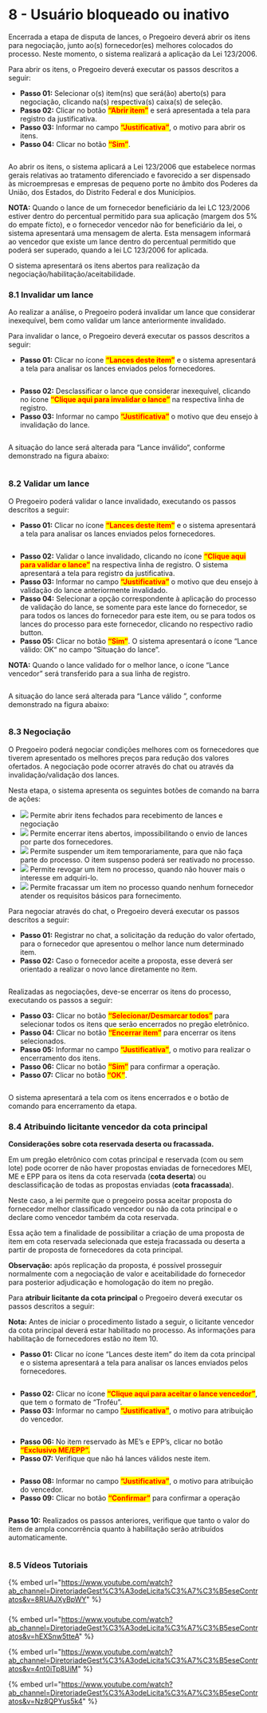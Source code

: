 # 8 - Usuário bloqueado ou inativo

Encerrada a etapa de disputa de lances, o Pregoeiro deverá abrir os itens para negociação, junto ao(s) fornecedor(es) melhores colocados do processo. Neste momento, o sistema realizará a aplicação da Lei 123/2006.&#x20;

Para abrir os itens, o Pregoeiro deverá executar os passos descritos a seguir:

* **Passo 01:** Selecionar o(s) item(ns) que será(ão) aberto(s) para negociação, clicando na(s) respectiva(s) caixa(s) de seleção.&#x20;
* **Passo 02:** Clicar no botão <mark style="color:red;">**“Abrir item”**</mark> e será apresentada a tela para registro da justificativa.&#x20;
* **Passo 03:** Informar no campo <mark style="color:red;">**“Justificativa”**</mark>, o motivo para abrir os itens.&#x20;
* **Passo 04:** Clicar no botão <mark style="color:red;">**“Sim”**</mark>.

<figure><img src="../../.gitbook/assets/image (37).png" alt=""><figcaption></figcaption></figure>

Ao abrir os itens, o sistema aplicará a Lei 123/2006 que estabelece normas gerais relativas ao tratamento diferenciado e favorecido a ser dispensado às microempresas e empresas de pequeno porte no âmbito dos Poderes da União, dos Estados, do Distrito Federal e dos Municípios.&#x20;

**NOTA:** Quando o lance de um fornecedor beneficiário da lei LC 123/2006 estiver dentro do percentual permitido para sua aplicação (margem dos 5% do empate fícto), e o fornecedor vencedor não for beneficiário da lei, o sistema apresentará uma mensagem de alerta. Esta mensagem informará ao vencedor que existe um lance dentro do percentual permitido que poderá ser superado, quando a lei LC 123/2006 for aplicada.&#x20;

O sistema apresentará os itens abertos para realização da negociação/habilitação/aceitabilidade.

### 8.1 Invalidar um lance

Ao realizar a análise, o Pregoeiro poderá invalidar um lance que considerar inexequível, bem como validar um lance anteriormente invalidado.&#x20;

Para invalidar o lance, o Pregoeiro deverá executar os passos descritos a seguir:

* **Passo 01:** Clicar no ícone <mark style="color:red;">**“Lances deste item”**</mark> e o sistema apresentará a tela para analisar os lances enviados pelos fornecedores.

<figure><img src="../../.gitbook/assets/image (38).png" alt=""><figcaption></figcaption></figure>

* **Passo 02:** Desclassificar o lance que considerar inexequível, clicando no ícone <mark style="color:red;">**“Clique aqui para invalidar o lance”**</mark> na respectiva linha de registro.&#x20;
* **Passo 03:** Informar no campo <mark style="color:red;">**“Justificativa”**</mark> o motivo que deu ensejo à invalidação do lance.&#x20;

<figure><img src="../../.gitbook/assets/image (39).png" alt=""><figcaption></figcaption></figure>

A situação do lance será alterada para “Lance inválido“, conforme demonstrado na figura abaixo:

<figure><img src="../../.gitbook/assets/image (40).png" alt=""><figcaption></figcaption></figure>

### 8.2 Validar um lance

O Pregoeiro poderá validar o lance invalidado, executando os passos descritos a seguir:

* **Passo 01:** Clicar no ícone <mark style="color:red;">**“Lances deste item”**</mark> e o sistema apresentará a tela para analisar os lances enviados pelos fornecedores.

<figure><img src="../../.gitbook/assets/image (41).png" alt=""><figcaption></figcaption></figure>

* **Passo 02:** Validar o lance invalidado, clicando no ícone <mark style="color:red;">**“Clique aqui para validar o lance”**</mark> na respectiva linha de registro. O sistema apresentará a tela para registro da justificativa.&#x20;
* **Passo 03:** Informar no campo <mark style="color:red;">**“Justificativa”**</mark> o motivo que deu ensejo à validação do lance anteriormente invalidado.&#x20;
* **Passo 04:** Selecionar a opção correspondente à aplicação do processo de validação do lance, se somente para este lance do fornecedor, se para todos os lances do fornecedor para este item, ou se para todos os lances do processo para este fornecedor, clicando no respectivo radio button.&#x20;
* **Passo 05:** Clicar no botão <mark style="color:red;">**“Sim”**</mark>. O sistema apresentará o ícone “Lance válido: OK“ no campo “Situação do lance”.&#x20;

**NOTA:** Quando o lance validado for o melhor lance, o ícone “Lance vencedor” será transferido para a sua linha de registro.

<figure><img src="../../.gitbook/assets/image (42).png" alt=""><figcaption></figcaption></figure>

A situação do lance será alterada para “Lance válido ”, conforme demonstrado na figura abaixo:

<figure><img src="../../.gitbook/assets/image (43).png" alt=""><figcaption></figcaption></figure>

### 8.3 Negociação

O Pregoeiro poderá negociar condições melhores com os fornecedores que tiverem apresentado os melhores preços para redução dos valores ofertados. A negociação pode ocorrer através do chat ou através da invalidação/validação dos lances.&#x20;

Nesta etapa, o sistema apresenta os seguintes botões de comando na barra de ações:

* ![](<../../.gitbook/assets/image (44).png>) Permite abrir itens fechados para recebimento de lances e negociação
* ![](<../../.gitbook/assets/image (45).png>) Permite encerrar itens abertos, impossibilitando o envio de lances por parte dos fornecedores.&#x20;
* ![](<../../.gitbook/assets/image (46).png>) Permite suspender um item temporariamente, para que não faça parte do processo. O item suspenso poderá ser reativado no processo.&#x20;
* ![](<../../.gitbook/assets/image (47).png>) Permite revogar um item no processo, quando não houver mais o interesse em adquiri-lo.&#x20;
* ![](<../../.gitbook/assets/image (48).png>) Permite fracassar um item no processo quando nenhum fornecedor atender os requisitos básicos para fornecimento.

Para negociar através do chat, o Pregoeiro deverá executar os passos descritos a seguir:

* **Passo 01:** Registrar no chat, a solicitação da redução do valor ofertado, para o fornecedor que apresentou o melhor lance num determinado item.&#x20;
* **Passo 02:** Caso o fornecedor aceite a proposta, esse deverá ser orientado a realizar o novo lance diretamente no item.

<figure><img src="../../.gitbook/assets/image (49).png" alt=""><figcaption></figcaption></figure>

Realizadas as negociações, deve-se encerrar os itens do processo, executando os passos a seguir:

* **Passo 03:** Clicar no botão <mark style="color:red;">**“Selecionar/Desmarcar todos”**</mark> para selecionar todos os itens que serão encerrados no pregão eletrônico.&#x20;
* **Passo 04:** Clicar no botão <mark style="color:red;">**“Encerrar item”**</mark> para encerrar os itens selecionados.&#x20;
* **Passo 05:** Informar no campo <mark style="color:red;">**“Justificativa”**</mark>, o motivo para realizar o encerramento dos itens.&#x20;
* **Passo 06:** Clicar no botão <mark style="color:red;">**“Sim”**</mark> para confirmar a operação.&#x20;
* **Passo 07:** Clicar no botão <mark style="color:red;">**“OK”**</mark>.

<figure><img src="../../.gitbook/assets/image (50).png" alt=""><figcaption></figcaption></figure>

O sistema apresentará a tela com os itens encerrados e o botão de comando para encerramento da etapa.

### &#x20;8.4 Atribuindo licitante vencedor da cota principal

**Considerações sobre cota reservada deserta ou fracassada.**&#x20;

Em um pregão eletrônico com cotas principal e reservada (com ou sem lote) pode ocorrer de não haver propostas enviadas de fornecedores MEI, ME e EPP para os itens da cota reservada (**cota deserta**) ou desclassificação de todas as propostas enviadas (**cota fracassada**).&#x20;

Neste caso, a lei permite que o pregoeiro possa aceitar proposta do fornecedor melhor classificado vencedor ou não da cota principal e o declare como vencedor também da cota reservada.&#x20;

Essa ação tem a finalidade de possibilitar a criação de uma proposta de item em cota reservada selecionada que esteja fracassada ou deserta a partir de proposta de fornecedores da cota principal.&#x20;

**Observação:** após replicação da proposta, é possível prosseguir normalmente com a negociação de valor e aceitabilidade do fornecedor para posterior adjudicação e homologação do item no pregão.&#x20;

Para **atribuir licitante da cota principal** o Pregoeiro deverá executar os passos descritos a seguir:&#x20;

**Nota:** Antes de iniciar o procedimento listado a seguir, o licitante vencedor da cota principal deverá estar habilitado no processo. As informações para habilitação de fornecedores estão no item 10.

* **Passo 01:** Clicar no ícone “Lances deste item” do item da cota principal e o sistema apresentará a tela para analisar os lances enviados pelos fornecedores.

<figure><img src="../../.gitbook/assets/image (51).png" alt=""><figcaption></figcaption></figure>

* **Passo 02:** Clicar no ícone <mark style="color:red;">**“Clique aqui para aceitar o lance vencedor”**</mark>, que tem o formato de “Troféu”.
* **Passo 03:** Informar no campo <mark style="color:red;">**“Justificativa”**</mark>, o motivo para atribuição do vencedor.&#x20;

<figure><img src="../../.gitbook/assets/image (52).png" alt=""><figcaption></figcaption></figure>

* **Passo 06:** No item reservado às ME’s e EPP’s, clicar no botão <mark style="color:red;">**“Exclusivo ME/EPP”.**</mark>&#x20;
* **Passo 07:** Verifique que não há lances válidos neste item.

<figure><img src="../../.gitbook/assets/image (53).png" alt=""><figcaption></figcaption></figure>

* **Passo 08:** Informar no campo <mark style="color:red;">**“Justificativa”**</mark>, o motivo para atribuição do vencedor.&#x20;
* **Passo 09:** Clicar no botão <mark style="color:red;">**“Confirmar”**</mark> para confirmar a operação

<figure><img src="../../.gitbook/assets/image (54).png" alt=""><figcaption></figcaption></figure>

**Passo 10:** Realizados os passos anteriores, verifique que tanto o valor do item de ampla concorrência quanto à habilitação serão atribuídos automaticamente.

<figure><img src="../../.gitbook/assets/image (55).png" alt=""><figcaption></figcaption></figure>



### 8.5 Vídeos Tutoriais

{% embed url="https://www.youtube.com/watch?ab_channel=DiretoriadeGest%C3%A3odeLicita%C3%A7%C3%B5eseContratos&v=8RUAJXyBpWY" %}

###

{% embed url="https://www.youtube.com/watch?ab_channel=DiretoriadeGest%C3%A3odeLicita%C3%A7%C3%B5eseContratos&v=hEXSnw5tteA" %}

{% embed url="https://www.youtube.com/watch?ab_channel=DiretoriadeGest%C3%A3odeLicita%C3%A7%C3%B5eseContratos&v=4nt0iTp8UiM" %}

{% embed url="https://www.youtube.com/watch?ab_channel=DiretoriadeGest%C3%A3odeLicita%C3%A7%C3%B5eseContratos&v=Nz8QPYus5k4" %}

